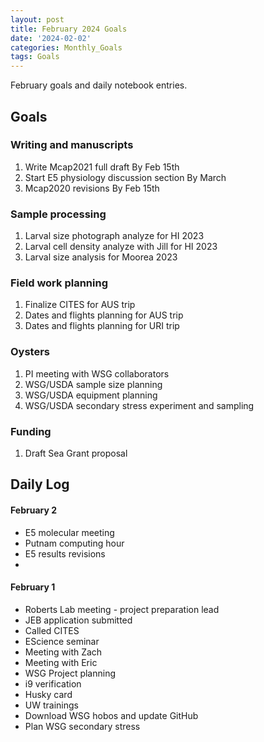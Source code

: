 ```yaml
---
layout: post
title: February 2024 Goals
date: '2024-02-02'
categories: Monthly_Goals
tags: Goals
---
```

February goals and daily notebook entries. 

## Goals  

### Writing and manuscripts 
              
1. Write Mcap2021 full draft By Feb 15th
2. Start E5 physiology discussion section By March
3. Mcap2020 revisions By Feb 15th

### Sample processing

1. Larval size photograph analyze for HI 2023 
2. Larval cell density analyze with Jill for HI 2023
3. Larval size analysis for Moorea 2023

### Field work planning

1. Finalize CITES for AUS trip  
2. Dates and flights planning for AUS trip
3. Dates and flights planning for URI trip 

### Oysters 

1. PI meeting with WSG collaborators
2. WSG/USDA sample size planning
3. WSG/USDA equipment planning 
4. WSG/USDA secondary stress experiment and sampling

### Funding 

1. Draft Sea Grant proposal

## **Daily Log**   

#### February 2 

- E5 molecular meeting 
- Putnam computing hour 
- E5 results revisions 
- 

#### February 1 

- Roberts Lab meeting - project preparation lead 
- JEB application submitted 
- Called CITES 
- EScience seminar 
- Meeting with Zach
- Meeting with Eric
- WSG Project planning 
- i9 verification
- Husky card 
- UW trainings 
- Download WSG hobos and update GitHub
- Plan WSG secondary stress  